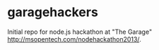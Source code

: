 garagehackers
=============

Initial repo for node.js hackathon at "The Garage" http://msopentech.com/nodehackathon2013/.
